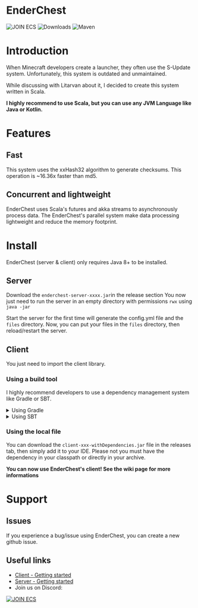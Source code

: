 # EnderChest 
![JOIN ECS](https://discordapp.com/api/guilds/718109282406498415/embed.png?style=shield) 
![Downloads](https://img.shields.io/github/downloads/Iltotore/EnderChest/total?label=Server%20downloads&style=flat-square)
![Maven](https://img.shields.io/maven-central/v/io.github.iltotore/ec-client_2.13?color=blue&style=flat-square)

# Introduction
When Minecraft developers create a launcher, they often use the S-Update system. 
Unfortunately, this system is outdated and unmaintained.

While discussing with Litarvan about it,
I decided to create this system written in Scala.

**I highly recommend to use Scala, but you can use any JVM Language like Java or Kotlin.**

# Features
## Fast
This system uses the xxHash32 algorithm to generate checksums.
This operation is ~16.36x faster than md5.

## Concurrent and lightweight
EnderChest uses Scala's futures and akka streams to asynchronously process data.
The EnderChest's parallel system make data processing lightweight and reduce the memory footprint.

# Install
EnderChest (server & client) only requires Java 8+ to be installed.

## Server
Download the `enderchest-server-xxxx.jar`in the release section
You now just need to run the server in an empty directory with permissions `rwx` using `java -jar`

Start the server for the first time will generate the config.yml file and the `files` directory.
Now, you can put your files in the `files` directory, then reload/restart the server.

## Client
You just need to import the client library.

### Using a build tool
I highly recommend developers to use a dependency management system like Gradle or SBT.

<details>
<summary>Using Gradle</summary>

```gradle
repositories {
  mavenCentral()
}

dependencies {
  implementation 'io.github.iltotore:ec-client_2.13:version'
}
```
</details>

<details>
<summary>Using SBT</summary>

```sbt
libraryDependencies += "io.github.iltotore" %% "ec-client_2.13" % "version"
```
</details>

### Using the local file
You can download the `client-xxx-withDependencies.jar` file in the releases tab, then simply add it to your IDE.
Please not you must have the dependency in your classpath or directly in your archive.



**You can now use EnderChest's client! See the wiki page for more informations**

# Support
## Issues
If you experience a bug/issue using EnderChest, you can create a new github issue.

## Useful links

- [Client - Getting started](https://github.com/Iltotore/EnderChest/wiki/Client-Getting-started)
- [Server - Getting started](https://github.com/Iltotore/EnderChest/wiki/Server-Getting-started)
- Join us on Discord:

[![JOIN ECS](https://discordapp.com/api/guilds/718109282406498415/embed.png?style=banner3)](https://discord.gg/zX3A8Nb)
